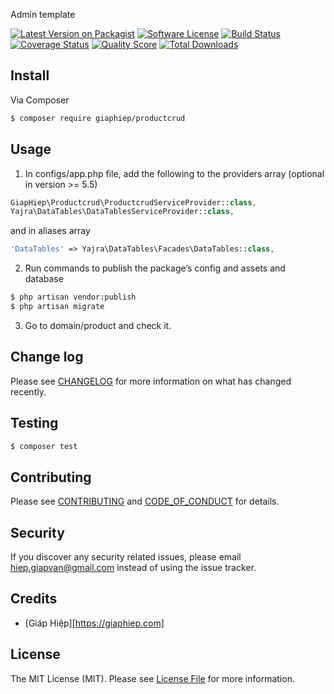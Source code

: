 Admin template

[![Latest Version on Packagist][ico-version]][link-packagist]
[![Software License][ico-license]](LICENSE.md)
[![Build Status][ico-travis]][link-travis]
[![Coverage Status][ico-scrutinizer]][link-scrutinizer]
[![Quality Score][ico-code-quality]][link-code-quality]
[![Total Downloads][ico-downloads]][link-downloads]



## Install

Via Composer

``` bash
$ composer require giaphiep/productcrud
```

## Usage
1. In configs/app.php file, add the following to the providers array (optional in version >= 5.5)
``` php
GiapHiep\Productcrud\ProductcrudServiceProvider::class,
Yajra\DataTables\DataTablesServiceProvider::class,

```
and in aliases array
``` php
'DataTables' => Yajra\DataTables\Facades\DataTables::class,
```

2. Run commands to publish the package’s config and assets and database
``` bash
$ php artisan vendor:publish
$ php artisan migrate
```

3. Go to  domain/product and check it. 


## Change log

Please see [CHANGELOG](CHANGELOG.md) for more information on what has changed recently.

## Testing

``` bash
$ composer test
```

## Contributing

Please see [CONTRIBUTING](CONTRIBUTING.md) and [CODE_OF_CONDUCT](CODE_OF_CONDUCT.md) for details.

## Security

If you discover any security related issues, please email hiep.giapvan@gmail.com instead of using the issue tracker.

## Credits

- [Giáp Hiệp][https://giaphiep.com]

## License

The MIT License (MIT). Please see [License File](LICENSE.md) for more information.

[ico-version]: https://img.shields.io/packagist/v/giaphiep/productcrud.svg?style=flat-square
[ico-license]: https://img.shields.io/badge/license-MIT-brightgreen.svg?style=flat-square
[ico-travis]: https://img.shields.io/travis/giaphiep/productcrud/master.svg?style=flat-square
[ico-scrutinizer]: https://img.shields.io/scrutinizer/coverage/g/:vendor/:package_name.svg?style=flat-square
[ico-code-quality]: https://img.shields.io/scrutinizer/g/:vendor/:package_name.svg?style=flat-square
[ico-downloads]: https://img.shields.io/packagist/dt/giaphiep/productcrud.svg?style=flat-square

[link-packagist]: https://packagist.org/packages/giaphiep/productcrud
[link-travis]: https://travis-ci.org/giaphiep/productcrud
[link-scrutinizer]: https://scrutinizer-ci.com/g/giaphiep/productcrud/code-structure
[link-code-quality]: https://scrutinizer-ci.com/g/giaphiep/productcrud
[link-downloads]: https://packagist.org/packages/giaphiep/productcrud
[link-author]: https://github.com/giaphiep
[link-contributors]: ../../contributors
